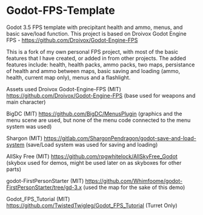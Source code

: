 # Godot-FPS-Template
Godot 3.5 FPS template with precipitant health and ammo, menus, and basic save/load function.
This project is based on Droivox Godot Engine FPS - https://github.com/Droivox/Godot-Engine-FPS

This is a fork of my own personal FPS project, with most of the basic features that I have created, or added in from other projects. The added features include: health, health packs, ammo packs, two maps, persistance of health and ammo between maps, basic saving and loading (ammo, health, current map only), menus and a flashlight.

Assets used
Droivox Godot-Engine-FPS
(MIT)
https://github.com/Droivox/Godot-Engine-FPS
(base used for weapons and main character)

BigDC
(MIT)
https://github.com/BigDC/MenusPlugin
(graphics and the menu scene are used, but none of the menu code connected to the menu system was used)

Shargon
(MIT)
https://gitlab.com/ShargonPendragon/godot-save-and-load-system
(save/Load system was used for saving and loading)

AllSky Free
(MIT)
https://github.com/rpgwhitelock/AllSkyFree_Godot
(skybox used for demos, might be used later on as skyboxes for other parts)

godot-FirstPersonStarter
(MIT)
https://github.com/Whimfoome/godot-FirstPersonStarter/tree/gd-3.x
(used the map for the sake of this demo)

Godot_FPS_Tutorial
(MIT)
https://github.com/TwistedTwigleg/Godot_FPS_Tutorial
(Turret Only)
